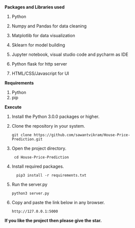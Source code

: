**Packages and Libraries used**
1. Python

2. Numpy and Pandas for data cleaning

3. Matplotlib for data visualization

4. Sklearn for model building

5. Jupyter notebook, visual studio code and pycharm as IDE

6. Python flask for http server

7. HTML/CSS/Javascript for UI

**Requirements**
  1. Python
  2. pip

**Execute**

1. Install the Python 3.0.0 packages or higher.
2. Clone the repository in your system.

       git clone https://github.com/sawantvikram/House-Price-Prediction.git

3. Open the project directory.
 
        cd House-Price-Prediction

4. Install required packages.
      
         pip3 install -r requirements.txt

5. Run the server.py

       python3 server.py
            

6. Copy and paste the link below in any browser.

       http://127.0.0.1:5000
       
**If you like the project then please give the star.**

